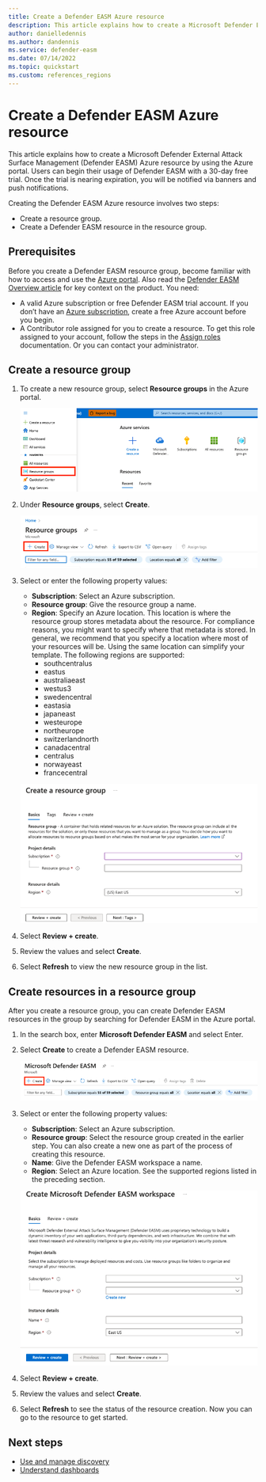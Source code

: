 ```yaml
---
title: Create a Defender EASM Azure resource
description: This article explains how to create a Microsoft Defender External Attack Surface Management (Defender EASM) Azure resource by using the Azure portal.
author: danielledennis
ms.author: dandennis
ms.service: defender-easm
ms.date: 07/14/2022
ms.topic: quickstart
ms.custom: references_regions
---
```


# Create a Defender EASM Azure resource

This article explains how to create a Microsoft Defender External Attack Surface Management (Defender EASM) Azure resource by using the Azure portal. Users can begin their usage of Defender EASM with a 30-day free trial. Once the trial is nearing expiration, you will be notified via banners and push notifications. 

Creating the Defender EASM Azure resource involves two steps:

- Create a resource group.
- Create a Defender EASM resource in the resource group.

## Prerequisites

Before you create a Defender EASM resource group, become familiar with how to access and use the [Azure portal](https://portal.azure.com/). Also read the [Defender EASM Overview article](overview.md) for key context on the product. You need:

- A valid Azure subscription or free Defender EASM trial account. If you don’t have an [Azure subscription](../guides/developer/azure-developer-guide.md#understanding-accounts-subscriptions-and-billing), create a free Azure account before you begin.
- A Contributor role assigned for you to create a resource. To get this role assigned to your account, follow the steps in the [Assign roles](../role-based-access-control/role-assignments-steps.md) documentation. Or you can contact your administrator.

## Create a resource group

1. To create a new resource group, select **Resource groups** in the Azure portal.

    ![Screenshot that shows the Resource groups option highlighted on the Azure home page.](media/QuickStart-1.png)

1. Under **Resource groups**, select **Create**.

    ![Screenshot that shows Create highlighted in the Resource groups list view.](media/QuickStart-2.png)

1. Select or enter the following property values:

   - **Subscription**: Select an Azure subscription.
   - **Resource group**: Give the resource group a name.
   - **Region**: Specify an Azure location. This location is where the resource group stores metadata about the resource. For compliance reasons, you might want to specify where that metadata is stored. In general, we recommend that you specify a location where most of your resources will be. Using the same location can simplify your template. The following regions are supported:
      -  southcentralus
      -  eastus
      -  australiaeast
      -  westus3 
      -  swedencentral
      -  eastasia
      -  japaneast
      -  westeurope
      -  northeurope
      -  switzerlandnorth
      -  canadacentral
      -  centralus
      -  norwayeast
      -  francecentral

    ![Screenshot that shows the Create a resource group Basics tab.](media/QuickStart-3.png)

1. Select **Review + create**.

1. Review the values and select **Create**.

1. Select **Refresh** to view the new resource group in the list.

## Create resources in a resource group

After you create a resource group, you can create Defender EASM resources in the group by searching for Defender EASM in the Azure portal.

1. In the search box, enter **Microsoft Defender EASM** and select Enter.

1. Select **Create** to create a Defender EASM resource.

    ![Screenshot that shows the Create button highlighted in the Defender EASM list view.](media/QuickStart-5.png)

1. Select or enter the following property values:

   - **Subscription**: Select an Azure subscription.
   - **Resource group**: Select the resource group created in the earlier step. You can also create a new one as part of the process of creating this resource.
   - **Name**: Give the Defender EASM workspace a name.
   - **Region**: Select an Azure location. See the supported regions listed in the preceding section.

    ![Screenshot that shows the Create Microsoft Defender EASM workspace Basics tab.](media/QuickStart-6.png)

1. Select **Review + create**.

1. Review the values and select **Create**.

1. Select **Refresh** to see the status of the resource creation. Now you can go to the resource to get started.

## Next steps

- [Use and manage discovery](using-and-managing-discovery.md)
- [Understand dashboards](understanding-dashboards.md)
